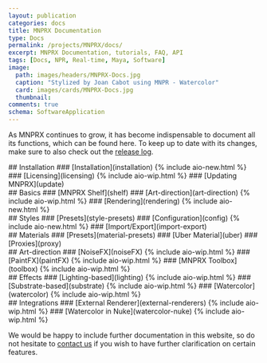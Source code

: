 ```yaml
---
layout: publication
categories: docs
title: MNPRX Documentation
type: Docs
permalink: /projects/MNPRX/docs/
excerpt: MNPRX Documentation, tutorials, FAQ, API
tags: [Docs, NPR, Real-time, Maya, Software]
image:
  path: images/headers/MNPRX-Docs.jpg
  caption: "Stylized by Joan Cabot using MNPR - Watercolor"
  card: images/cards/MNPRX-Docs.jpg
  thumbnail:
comments: true
schema: SoftwareApplication
---
```


As MNPRX continues to grow, it has become indispensable to document all its functions, which can be found here. To keep up to date with its changes, make sure to also check out the [release log](./../release-log).

<div class="doc-element" markdown="1">
## Installation
### [Installation](installation) {% include aio-new.html %}
### [Licensing](licensing) {% include aio-wip.html %}
### [Updating MNPRX](update)
</div>


<div class="doc-element top-1" markdown="1">
## Basics
### [MNPRX Shelf](shelf)
### [Art-direction](art-direction) {% include aio-wip.html %}
### [Rendering](rendering) {% include aio-new.html %}
</div>

<div class="doc-element" markdown="1">
## Styles
### [Presets](style-presets)
### [Configuration](config) {% include aio-new.html %}
### [Import/Export](import-export)
</div>

<div class="doc-element" markdown="1">
## Materials
### [Presets](material-presets)
### [Uber Material](uber)
### [Proxies](proxy)
</div>

<div class="doc-element" markdown="1">
## Art-direction
### [NoiseFX](noiseFX) {% include aio-wip.html %}
### [PaintFX](paintFX) {% include aio-wip.html %}
### [MNPRX Toolbox](toolbox) {% include aio-wip.html %}
</div>

<div class="doc-element" markdown="1">
## Effects
### [Lighting-based](lighting) {% include aio-wip.html %}
### [Substrate-based](substrate) {% include aio-wip.html %}
### [Watercolor](watercolor) {% include aio-wip.html %}
</div>

<div class="doc-element" markdown="1">
## Integrations
### [External Renderer](external-renderers) {% include aio-wip.html %}
### [Watercolor in Nuke](watercolor-nuke) {% include aio-wip.html %}
</div>


We would be happy to include further documentation in this website, so do not hesitate to [contact us](/about) if you wish to have further clarification on certain features.
